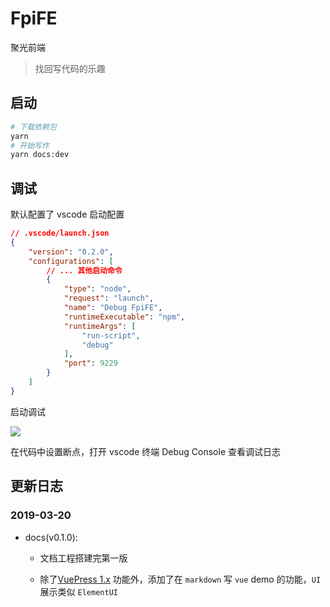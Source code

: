 # FpiFE

聚光前端

>  找回写代码的乐趣

## 启动

```bash
# 下载依赖包
yarn
# 开始写作
yarn docs:dev
```

## 调试

默认配置了 vscode 启动配置

```json
// .vscode/launch.json
{
    "version": "0.2.0",
    "configurations": [
        // ... 其他启动命令
        {
            "type": "node",
            "request": "launch",
            "name": "Debug FpiFE",
            "runtimeExecutable": "npm",
            "runtimeArgs": [
                "run-script",
                "debug"
            ],
            "port": 9229
        }
    ]
}
```

启动调试

![](http://ww1.sinaimg.cn/mw690/a75caef7gy1g16s7mfla1j20qu0kmjti.jpg)

在代码中设置断点，打开 vscode 终端 Debug Console 查看调试日志

## 更新日志

### 2019-03-20

- docs(v0.1.0): 

    - 文档工程搭建完第一版
  
    - 除了[VuePress 1.x](https://v1.vuepress.vuejs.org/zh/) 功能外，添加了在 `markdown` 写 `vue` demo 的功能，`UI` 展示类似 `ElementUI`
  
